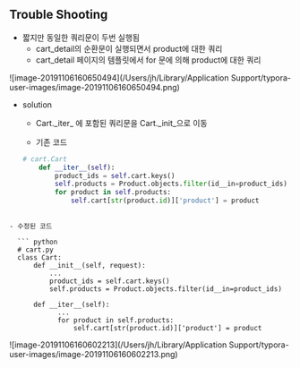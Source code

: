 ## Trouble Shooting

- 짧지만 동일한 쿼리문이 두번 실행됨 
  - cart_detail의 순환문이 실행되면서 product에 대한 쿼리
  - cart_detail 페이지의 템플릿에서 for 문에 의해 product에 대한 쿼리

![image-20191106160650494](/Users/jh/Library/Application Support/typora-user-images/image-20191106160650494.png)

- solution

  - Cart.\_iter_ 에 포함된 쿼리문을 Cart.\_init_으로 이동

  - 기존 코드

  ```python
  # cart.Cart
      def __iter__(self):
          product_ids = self.cart.keys()
          self.products = Product.objects.filter(id__in=product_ids)
          for product in self.products:
              self.cart[str(product.id)]['product'] = product
```
  
- 수정된 코드
  
  ``` python
  # cart.py
  class Cart:
      def __init__(self, request):
          ...
          product_ids = self.cart.keys()
          self.products = Product.objects.filter(id__in=product_ids)
      
      def __iter__(self):
      		...
    		for product in self.products:
          		self.cart[str(product.id)]['product'] = product
  ```
  
  ![image-20191106160602213](/Users/jh/Library/Application Support/typora-user-images/image-20191106160602213.png)